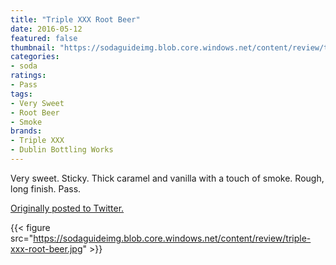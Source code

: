 ```yaml
---
title: "Triple XXX Root Beer"
date: 2016-05-12
featured: false
thumbnail: "https://sodaguideimg.blob.core.windows.net/content/review/thumbs/triple-xxx-root-beer.jpg"
categories:
- soda
ratings:
- Pass
tags:
- Very Sweet
- Root Beer
- Smoke
brands:
- Triple XXX
- Dublin Bottling Works
---
```


Very sweet. Sticky. Thick caramel and vanilla with a touch of smoke. Rough, long finish. Pass.

[Originally posted to Twitter.](https://twitter.com/Cavorter/status/730940803745513472)

{{< figure src="https://sodaguideimg.blob.core.windows.net/content/review/triple-xxx-root-beer.jpg" >}}
